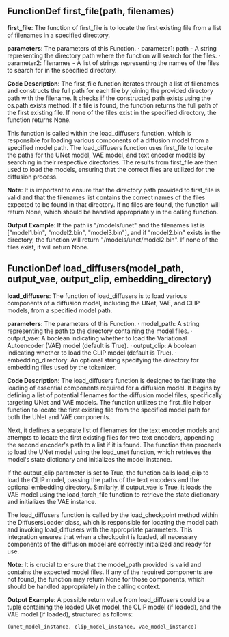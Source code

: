 ## FunctionDef first_file(path, filenames)
**first_file**: The function of first_file is to locate the first existing file from a list of filenames in a specified directory.

**parameters**: The parameters of this Function.
· parameter1: path - A string representing the directory path where the function will search for the files.
· parameter2: filenames - A list of strings representing the names of the files to search for in the specified directory.

**Code Description**: The first_file function iterates through a list of filenames and constructs the full path for each file by joining the provided directory path with the filename. It checks if the constructed path exists using the os.path.exists method. If a file is found, the function returns the full path of the first existing file. If none of the files exist in the specified directory, the function returns None.

This function is called within the load_diffusers function, which is responsible for loading various components of a diffusion model from a specified model path. The load_diffusers function uses first_file to locate the paths for the UNet model, VAE model, and text encoder models by searching in their respective directories. The results from first_file are then used to load the models, ensuring that the correct files are utilized for the diffusion process.

**Note**: It is important to ensure that the directory path provided to first_file is valid and that the filenames list contains the correct names of the files expected to be found in that directory. If no files are found, the function will return None, which should be handled appropriately in the calling function.

**Output Example**: If the path is "/models/unet" and the filenames list is ["model1.bin", "model2.bin", "model3.bin"], and if "model2.bin" exists in the directory, the function will return "/models/unet/model2.bin". If none of the files exist, it will return None.
## FunctionDef load_diffusers(model_path, output_vae, output_clip, embedding_directory)
**load_diffusers**: The function of load_diffusers is to load various components of a diffusion model, including the UNet, VAE, and CLIP models, from a specified model path.

**parameters**: The parameters of this Function.
· model_path: A string representing the path to the directory containing the model files.
· output_vae: A boolean indicating whether to load the Variational Autoencoder (VAE) model (default is True).
· output_clip: A boolean indicating whether to load the CLIP model (default is True).
· embedding_directory: An optional string specifying the directory for embedding files used by the tokenizer.

**Code Description**: The load_diffusers function is designed to facilitate the loading of essential components required for a diffusion model. It begins by defining a list of potential filenames for the diffusion model files, specifically targeting UNet and VAE models. The function utilizes the first_file helper function to locate the first existing file from the specified model path for both the UNet and VAE components. 

Next, it defines a separate list of filenames for the text encoder models and attempts to locate the first existing files for two text encoders, appending the second encoder's path to a list if it is found. The function then proceeds to load the UNet model using the load_unet function, which retrieves the model's state dictionary and initializes the model instance.

If the output_clip parameter is set to True, the function calls load_clip to load the CLIP model, passing the paths of the text encoders and the optional embedding directory. Similarly, if output_vae is True, it loads the VAE model using the load_torch_file function to retrieve the state dictionary and initializes the VAE instance.

The load_diffusers function is called by the load_checkpoint method within the DiffusersLoader class, which is responsible for locating the model path and invoking load_diffusers with the appropriate parameters. This integration ensures that when a checkpoint is loaded, all necessary components of the diffusion model are correctly initialized and ready for use.

**Note**: It is crucial to ensure that the model_path provided is valid and contains the expected model files. If any of the required components are not found, the function may return None for those components, which should be handled appropriately in the calling context.

**Output Example**: A possible return value from load_diffusers could be a tuple containing the loaded UNet model, the CLIP model (if loaded), and the VAE model (if loaded), structured as follows:
```
(unet_model_instance, clip_model_instance, vae_model_instance)
```
